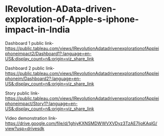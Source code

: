 # IRevolution-AData-driven-exploration-of-Apple-s-iphone-impact-in-India


Dashboard 1 public link-https://public.tableau.com/views/IRevolutionAdatadrivenexplorationofAppleiphoneimpact2/Dashboard1?:language=en-US&:display_count=n&:origin=viz_share_link

Dashboard 2 public link-https://public.tableau.com/views/IRevolutionAdatadrivenexplorationofAppleiphoneim/Dashboard2?:language=en-US&:display_count=n&:origin=viz_share_link


Story public link-https://public.tableau.com/views/IRevolutionAdatadrivenexplorationofAppleiphoneimpact/Story1?:language=en-US&:display_count=n&:origin=viz_share_link


Video demonstration link-https://drive.google.com/file/d/1ghiyKXNSMDWWVXVDyz3TzAE7ljoKAqlG/view?usp=drivesdk
